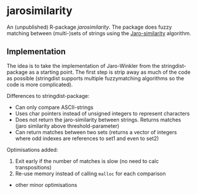 # jarosimilarity

An (unpublished) R-package *jarosimilarity*. The package does fuzzy matching between (multi-)sets of strings using the [Jaro-similarity](https://en.wikipedia.org/wiki/Jaro%E2%80%93Winkler_distance) algorithm.

## Implementation

The idea is to take the implementation of Jaro-Winkler from the stringdist-package as a starting point. The first step is strip away as much of the code as possible (stringdist supports multiple fuzzymatching algorithms so the code is more complicated). 

Differences to stringdist-package:
- Can only compare ASCII-strings
- Uses char pointers instead of unsigned integers to represent characters
- Does not return the jaro-similarity between strings. Returns matches (jaro similarity above threshold-parameter)
- Can return matches between two sets (returns a vector of integers where odd indexes are references to set1 and even to set2)

Optimisations added:
1. Exit early if the number of matches is slow (no need to calc transpositions)
2. Re-use memory instead of calling `malloc` for each comparison

+ other minor optimisations